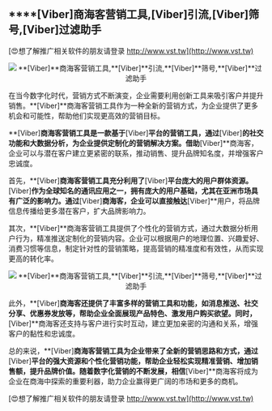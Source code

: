 ## ****[Viber]**商海客营销工具,**[Viber]**引流,**[Viber]**筛号,**[Viber]**过滤助手**

[😍想了解推广相关软件的朋友请登录 http://www.vst.tw](http://www.vst.tw)

 <center><img src="https://vst.tw/MP4/tuiguang/png/1.png" alt="**[Viber]**商海客营销工具,**[Viber]**引流,**[Viber]**筛号,**[Viber]**过滤助手"></center>

在当今数字化时代，营销方式不断演变，企业需要利用创新工具来吸引客户并提升销售。**[Viber]**商海客营销工具作为一种全新的营销方式，为企业提供了更多机会和可能性，帮助他们实现更高效的营销目标。

**[Viber]**商海客营销工具是一款基于**[Viber]**平台的营销工具，通过**[Viber]**的社交功能和大数据分析，为企业提供定制化的营销解决方案。借助**[Viber]**商海客，企业可以与潜在客户建立更紧密的联系，推动销售、提升品牌知名度，并增强客户忠诚度。

首先，**[Viber]**商海客营销工具充分利用了**[Viber]**平台庞大的用户群体资源。**[Viber]**作为全球知名的通讯应用之一，拥有庞大的用户基础，尤其在亚洲市场具有广泛的影响力。通过**[Viber]**商海客，企业可以直接触达**[Viber]**用户，将品牌信息传播给更多潜在客户，扩大品牌影响力。

其次，**[Viber]**商海客营销工具提供了个性化的营销方式，通过大数据分析用户行为，精准推送定制化的营销内容。企业可以根据用户的地理位置、兴趣爱好、消费习惯等信息，制定针对性的营销策略，提高营销的精准度和有效性，从而实现更高的转化率。

 <center><img src="https://vst.tw/MP4/tuiguang/png/7.png" alt="**[Viber]**商海客营销工具,**[Viber]**引流,**[Viber]**筛号,**[Viber]**过滤助手"></center>

此外，**[Viber]**商海客还提供了丰富多样的营销工具和功能，如消息推送、社交分享、优惠券发放等，帮助企业全面展现产品特色、激发用户购买欲望。同时，**[Viber]**商海客还支持与客户进行实时互动，建立更加亲密的沟通和关系，增强客户的黏性和忠诚度。

总的来说，**[Viber]**商海客营销工具为企业带来了全新的营销思路和方式，通过**[Viber]**平台的强大资源和个性化营销功能，帮助企业轻松实现精准营销、增加销售额，提升品牌价值。随着数字化营销的不断发展，相信**[Viber]**商海客将成为企业在商海中探索的重要利器，助力企业赢得更广阔的市场和更多的商机。

[😍想了解推广相关软件的朋友请登录 http://www.vst.tw](http://www.vst.tw)



